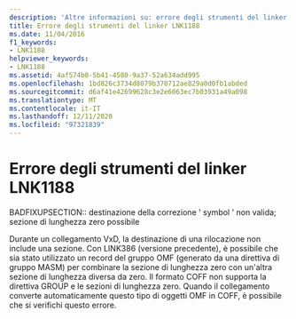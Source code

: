 ```yaml
---
description: 'Altre informazioni su: errore degli strumenti del linker LNK1188'
title: Errore degli strumenti del linker LNK1188
ms.date: 11/04/2016
f1_keywords:
- LNK1188
helpviewer_keywords:
- LNK1188
ms.assetid: 4af574b0-5b41-4580-9a37-52a634add995
ms.openlocfilehash: 1bd826c3734d8079b370712ae829a0d0fb1abded
ms.sourcegitcommit: d6af41e42699628c3e2e6063ec7b03931a49a098
ms.translationtype: MT
ms.contentlocale: it-IT
ms.lasthandoff: 12/11/2020
ms.locfileid: "97321839"
---
```

# <a name="linker-tools-error-lnk1188"></a>Errore degli strumenti del linker LNK1188

BADFIXUPSECTION:: destinazione della correzione ' symbol ' non valida; sezione di lunghezza zero possibile

Durante un collegamento VxD, la destinazione di una rilocazione non include una sezione. Con LINK386 (versione precedente), è possibile che sia stato utilizzato un record del gruppo OMF (generato da una direttiva di gruppo MASM) per combinare la sezione di lunghezza zero con un'altra sezione di lunghezza diversa da zero. Il formato COFF non supporta la direttiva GROUP e le sezioni di lunghezza zero. Quando il collegamento converte automaticamente questo tipo di oggetti OMF in COFF, è possibile che si verifichi questo errore.
